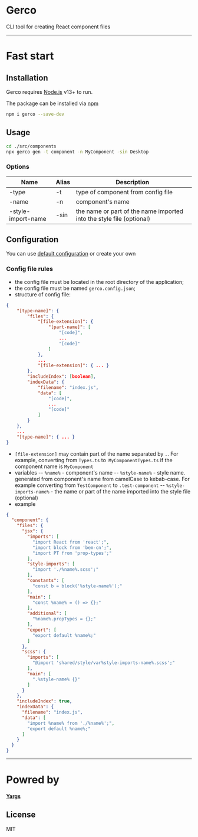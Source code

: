 # Gerco

CLI tool for creating React component files

---

# Fast start

## Installation 

Gerco requires [Node.js](https://nodejs.org/) v13+ to run.

The package can be installed via [npm](https://github.com/npm/cli)

```sh
npm i gerco --save-dev
```

## Usage

```sh
cd ./src/components
npx gerco gen -t component -n MyComponent -sin Desktop
```

### Options

| Name | Alias | Description |
|------|-------|-------------|
| -type | -t | type of component from config file |
| -name | -n | component's name |
| -style-import-name | -sin | the name or part of the name imported into the style file (optional)

## Configuration

You can use [default configuration](https://github.com/WisestKAA/gerco/blob/main/lib/default-config.json) or create your own

### Config file rules
- the config file must be located in the root directory of the application;
- the config file must be named `gerco.config.json`;
- structure of config file:
```json
{
    "[type-name]": {
        "files": {
            "[file-extension]": {
                "[part-name]": [
                    "[code]",
                    ...
                    "[code]"
                ]
            },
            ...
            "[file-extension]": { ... }
        },
        "includeIndex": [boolean],
        "indexData": {
            "filename": "index.js", 
            "data": [
                "[code]",
                ...
                "[code]"
            ]
        }
    },
    ...
    "[type-name]": { ... }
}
```
- `[file-extension]` may contain part of the name separated by `.`. For example, converting from `Types.ts` to` MyComponentTypes.ts` if the component name is `MyComponent`
- variables
-- `%name%` - component's name
-- `%style-name%` - style name. generated from component's name from camelCase to kebab-case. For example converting  from `TestComponent` to `.test-component`
-- `%style-imports-name%` - the name or part of the name imported into the style file (optional)
- example
```json
{
  "component": {
    "files": {
      "jsx": {
        "imports": [
          "import React from 'react';",
          "import block from 'bem-cn';",
          "import PT from 'prop-types';"
        ],
        "style-imports": [
          "import './%name%.scss';"
        ],
        "constants": [
          "const b = block('%style-name%');"
        ],
        "main": [
          "const %name% = () => {};"
        ],
        "additional": [
          "%name%.propTypes = {};"
        ],
        "export": [
          "export default %name%;"
        ]
      },
      "scss": {
        "imports": [
          "@import 'shared/style/var%style-imports-name%.scss';"
        ],
        "main": [
          ".%style-name% {}"
        ]
      }
    },
    "includeIndex": true,
    "indexData": {
      "filename": "index.js", 
      "data": [
        "import %name% from './%name%';",
        "export default %name%;"
      ]
    } 
  }
}
```

---
# Powred by
[**Yargs**](https://github.com/yargs/yargs)

## License

MIT
